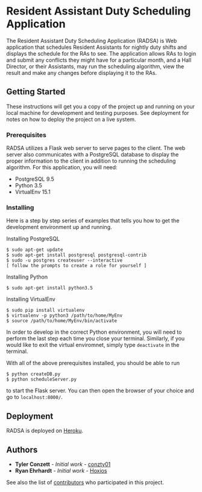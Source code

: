 # Resident Assistant Duty Scheduling Application
The Resident Assistant Duty Scheduling Application (RADSA) is Web application that schedules Resident Assistants for nightly duty shifts and displays the schedule for the RAs to see. The application allows RAs to login and submit any conflicts they might have for a particular month, and a Hall Director, or their Assistants, may run the scheduling algorithm, view the result and make any changes before displaying it to the RAs.

## Getting Started

These instructions will get you a copy of the project up and running on your local machine for development and testing purposes. See deployment for notes on how to deploy the project on a live system.

### Prerequisites

RADSA utilizes a Flask web server to serve pages to the client. The web server also communicates with a PostgreSQL database to display the proper information to the client in addition to running the scheduling algorithm. For this application, you will need:

* PostgreSQL 9.5
* Python 3.5
* VirtualEnv 15.1

### Installing

Here is a step by step series of examples that tells you how to get the development environment up and running.

Installing PostgreSQL

```
$ sudo apt-get update
$ sudo apt-get install postgresql postgresql-contrib
$ sudo -u postgres createuser --interactive
[ follow the prompts to create a role for yourself ]
```

Installing Python

```
$ sudo apt-get install python3.5
```

Installing VirtualEnv

```
$ sudo pip install virtualenv
$ virtualenv -p python3 /path/to/home/MyEnv
$ source /path/to/home/MyEnv/bin/activate
```
In order to develop in the correct Python environment, you will need to perform the last step each time you close your terminal. Similarly, if you would like to exit the virtual enviromnet, simply type `deactivate` in the terminal.

With all of the above prerequisites installed, you should be able to run
```
$ python createDB.py
$ python scheduleServer.py
```
to start the Flask server. You can then open the browser of your choice and go to `localhost:8000/`.

<!-- ## Running the tests

Explain how to run the automated tests for this system 

### Break down into end to end tests

Explain what these tests test and why

```
Give an example
```

### And coding style tests

Explain what these tests test and why

```
Give an example
```
-->
## Deployment

RADSA is deployed on [Heroku](https://www.heroku.com/).
<!--
## Built With

* [Dropwizard](http://www.dropwizard.io/1.0.2/docs/) - The web framework used
* [Maven](https://maven.apache.org/) - Dependency Management
* [ROME](https://rometools.github.io/rome/) - Used to generate RSS Feeds

## Contributing

Please read [CONTRIBUTING.md](https://gist.github.com/PurpleBooth/b24679402957c63ec426) for details on our code of conduct, and the process for submitting pull requests to us.

## Versioning

We use [SemVer](http://semver.org/) for versioning. For the versions available, see the [tags on this repository](https://github.com/your/project/tags). 
-->
## Authors

* **Tyler Conzett** - *Initial work* - [conzty01](https://github.com/conzty01)
* **Ryan Ehrhardt** - *Initial work* - [Hoxios](https://github.com/Hoxios)

See also the list of [contributors](https://github.com/conzty01/RA_Scheduler/contributors) who participated in this project.

<!--## License

This project is licensed under the MIT License - see the [LICENSE.md](LICENSE.md) file for details

## Acknowledgments

* Hat tip to anyone who's code was used
* Inspiration
* etc
-->
